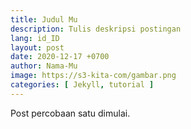 ```yaml
---
title: Judul Mu
description: Tulis deskripsi postingan
lang: id_ID
layout: post
date: 2020-12-17 +0700
author: Nama-Mu
image: https://s3-kita-com/gambar.png
categories: [ Jekyll, tutorial ]
---
```


Post percobaan satu dimulai. 
